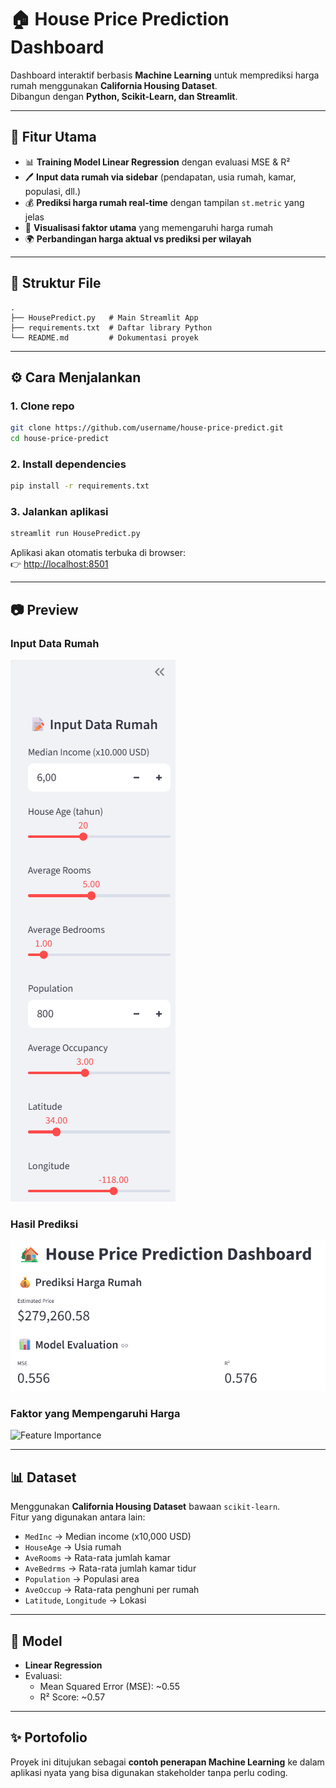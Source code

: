 # 🏠 House Price Prediction Dashboard

Dashboard interaktif berbasis **Machine Learning** untuk memprediksi harga rumah menggunakan **California Housing Dataset**.  
Dibangun dengan **Python, Scikit-Learn, dan Streamlit**.  

---

## 🚀 Fitur Utama
- 📊 **Training Model Linear Regression** dengan evaluasi MSE & R²  
- 🖊️ **Input data rumah via sidebar** (pendapatan, usia rumah, kamar, populasi, dll.)  
- 💰 **Prediksi harga rumah real-time** dengan tampilan `st.metric` yang jelas  
- 🔎 **Visualisasi faktor utama** yang memengaruhi harga rumah  
- 🌍 **Perbandingan harga aktual vs prediksi per wilayah**  

---

## 📂 Struktur File
```
.
├── HousePredict.py   # Main Streamlit App
├── requirements.txt  # Daftar library Python
└── README.md         # Dokumentasi proyek
```

---

## ⚙️ Cara Menjalankan
### 1. Clone repo
```bash
git clone https://github.com/username/house-price-predict.git
cd house-price-predict
```

### 2. Install dependencies
```bash
pip install -r requirements.txt
```

### 3. Jalankan aplikasi
```bash
streamlit run HousePredict.py
```

Aplikasi akan otomatis terbuka di browser:  
👉 [http://localhost:8501](http://localhost:8501)

---

## 📷 Preview
### Input Data Rumah
![Sidebar Input](assets/sidebar.png)

### Hasil Prediksi
![Prediction](assets/prediction.png)

### Faktor yang Mempengaruhi Harga
![Feature Importance](assets/importance.png)

---

## 📊 Dataset
Menggunakan **California Housing Dataset** bawaan `scikit-learn`.  
Fitur yang digunakan antara lain:
- `MedInc` → Median income (x10,000 USD)  
- `HouseAge` → Usia rumah  
- `AveRooms` → Rata-rata jumlah kamar  
- `AveBedrms` → Rata-rata jumlah kamar tidur  
- `Population` → Populasi area  
- `AveOccup` → Rata-rata penghuni per rumah  
- `Latitude`, `Longitude` → Lokasi  

---

## 🔮 Model
- **Linear Regression**  
- Evaluasi:
  - Mean Squared Error (MSE): ~0.55  
  - R² Score: ~0.57  

---

## ✨ Portofolio
Proyek ini ditujukan sebagai **contoh penerapan Machine Learning** ke dalam aplikasi nyata yang bisa digunakan stakeholder tanpa perlu coding.  
